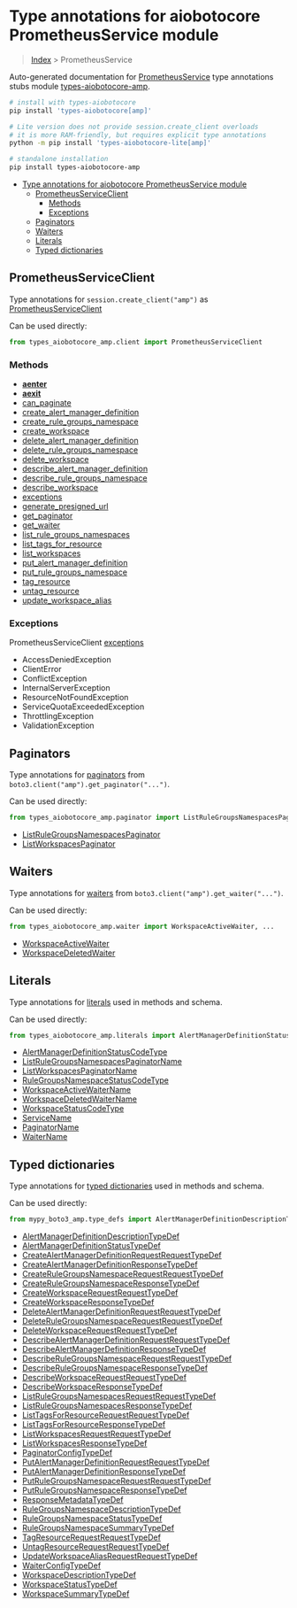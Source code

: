 <a id="type-annotations-for-aiobotocore-prometheusservice-module"></a>

# Type annotations for aiobotocore PrometheusService module

> [Index](..) > PrometheusService

Auto-generated documentation for
[PrometheusService](https://boto3.amazonaws.com/v1/documentation/api/latest/reference/services/amp.html#PrometheusService)
type annotations stubs module
[types-aiobotocore-amp](https://pypi.org/project/types-aiobotocore-amp/).

```bash
# install with types-aiobotocore
pip install 'types-aiobotocore[amp]'

# Lite version does not provide session.create_client overloads
# it is more RAM-friendly, but requires explicit type annotations
python -m pip install 'types-aiobotocore-lite[amp]'

# standalone installation
pip install types-aiobotocore-amp
```

- [Type annotations for aiobotocore PrometheusService module](#type-annotations-for-aiobotocore-prometheusservice-module)
  - [PrometheusServiceClient](#prometheusserviceclient)
    - [Methods](#methods)
    - [Exceptions](#exceptions)
  - [Paginators](#paginators)
  - [Waiters](#waiters)
  - [Literals](#literals)
  - [Typed dictionaries](#typed-dictionaries)

<a id="prometheusserviceclient"></a>

## PrometheusServiceClient

Type annotations for `session.create_client("amp")` as
[PrometheusServiceClient](./client.md)

Can be used directly:

```python
from types_aiobotocore_amp.client import PrometheusServiceClient
```

<a id="methods"></a>

### Methods

- [__aenter__](./client.md#__aenter__)
- [__aexit__](./client.md#__aexit__)
- [can_paginate](./client.md#can_paginate)
- [create_alert_manager_definition](./client.md#create_alert_manager_definition)
- [create_rule_groups_namespace](./client.md#create_rule_groups_namespace)
- [create_workspace](./client.md#create_workspace)
- [delete_alert_manager_definition](./client.md#delete_alert_manager_definition)
- [delete_rule_groups_namespace](./client.md#delete_rule_groups_namespace)
- [delete_workspace](./client.md#delete_workspace)
- [describe_alert_manager_definition](./client.md#describe_alert_manager_definition)
- [describe_rule_groups_namespace](./client.md#describe_rule_groups_namespace)
- [describe_workspace](./client.md#describe_workspace)
- [exceptions](./client.md#exceptions)
- [generate_presigned_url](./client.md#generate_presigned_url)
- [get_paginator](./client.md#get_paginator)
- [get_waiter](./client.md#get_waiter)
- [list_rule_groups_namespaces](./client.md#list_rule_groups_namespaces)
- [list_tags_for_resource](./client.md#list_tags_for_resource)
- [list_workspaces](./client.md#list_workspaces)
- [put_alert_manager_definition](./client.md#put_alert_manager_definition)
- [put_rule_groups_namespace](./client.md#put_rule_groups_namespace)
- [tag_resource](./client.md#tag_resource)
- [untag_resource](./client.md#untag_resource)
- [update_workspace_alias](./client.md#update_workspace_alias)

<a id="exceptions"></a>

### Exceptions

PrometheusServiceClient [exceptions](./client.md#exceptions)

- AccessDeniedException
- ClientError
- ConflictException
- InternalServerException
- ResourceNotFoundException
- ServiceQuotaExceededException
- ThrottlingException
- ValidationException

<a id="paginators"></a>

## Paginators

Type annotations for [paginators](./paginators.md) from
`boto3.client("amp").get_paginator("...")`.

Can be used directly:

```python
from types_aiobotocore_amp.paginator import ListRuleGroupsNamespacesPaginator, ...
```

- [ListRuleGroupsNamespacesPaginator](./paginators.md#listrulegroupsnamespacespaginator)
- [ListWorkspacesPaginator](./paginators.md#listworkspacespaginator)

<a id="waiters"></a>

## Waiters

Type annotations for [waiters](./waiters.md) from
`boto3.client("amp").get_waiter("...")`.

Can be used directly:

```python
from types_aiobotocore_amp.waiter import WorkspaceActiveWaiter, ...
```

- [WorkspaceActiveWaiter](./waiters.md#workspaceactivewaiter)
- [WorkspaceDeletedWaiter](./waiters.md#workspacedeletedwaiter)

<a id="literals"></a>

## Literals

Type annotations for [literals](./literals.md) used in methods and schema.

Can be used directly:

```python
from types_aiobotocore_amp.literals import AlertManagerDefinitionStatusCodeType, ...
```

- [AlertManagerDefinitionStatusCodeType](./literals.md#alertmanagerdefinitionstatuscodetype)
- [ListRuleGroupsNamespacesPaginatorName](./literals.md#listrulegroupsnamespacespaginatorname)
- [ListWorkspacesPaginatorName](./literals.md#listworkspacespaginatorname)
- [RuleGroupsNamespaceStatusCodeType](./literals.md#rulegroupsnamespacestatuscodetype)
- [WorkspaceActiveWaiterName](./literals.md#workspaceactivewaitername)
- [WorkspaceDeletedWaiterName](./literals.md#workspacedeletedwaitername)
- [WorkspaceStatusCodeType](./literals.md#workspacestatuscodetype)
- [ServiceName](./literals.md#servicename)
- [PaginatorName](./literals.md#paginatorname)
- [WaiterName](./literals.md#waitername)

<a id="typed-dictionaries"></a>

## Typed dictionaries

Type annotations for [typed dictionaries](./type_defs.md) used in methods and
schema.

Can be used directly:

```python
from mypy_boto3_amp.type_defs import AlertManagerDefinitionDescriptionTypeDef, ...
```

- [AlertManagerDefinitionDescriptionTypeDef](./type_defs.md#alertmanagerdefinitiondescriptiontypedef)
- [AlertManagerDefinitionStatusTypeDef](./type_defs.md#alertmanagerdefinitionstatustypedef)
- [CreateAlertManagerDefinitionRequestRequestTypeDef](./type_defs.md#createalertmanagerdefinitionrequestrequesttypedef)
- [CreateAlertManagerDefinitionResponseTypeDef](./type_defs.md#createalertmanagerdefinitionresponsetypedef)
- [CreateRuleGroupsNamespaceRequestRequestTypeDef](./type_defs.md#createrulegroupsnamespacerequestrequesttypedef)
- [CreateRuleGroupsNamespaceResponseTypeDef](./type_defs.md#createrulegroupsnamespaceresponsetypedef)
- [CreateWorkspaceRequestRequestTypeDef](./type_defs.md#createworkspacerequestrequesttypedef)
- [CreateWorkspaceResponseTypeDef](./type_defs.md#createworkspaceresponsetypedef)
- [DeleteAlertManagerDefinitionRequestRequestTypeDef](./type_defs.md#deletealertmanagerdefinitionrequestrequesttypedef)
- [DeleteRuleGroupsNamespaceRequestRequestTypeDef](./type_defs.md#deleterulegroupsnamespacerequestrequesttypedef)
- [DeleteWorkspaceRequestRequestTypeDef](./type_defs.md#deleteworkspacerequestrequesttypedef)
- [DescribeAlertManagerDefinitionRequestRequestTypeDef](./type_defs.md#describealertmanagerdefinitionrequestrequesttypedef)
- [DescribeAlertManagerDefinitionResponseTypeDef](./type_defs.md#describealertmanagerdefinitionresponsetypedef)
- [DescribeRuleGroupsNamespaceRequestRequestTypeDef](./type_defs.md#describerulegroupsnamespacerequestrequesttypedef)
- [DescribeRuleGroupsNamespaceResponseTypeDef](./type_defs.md#describerulegroupsnamespaceresponsetypedef)
- [DescribeWorkspaceRequestRequestTypeDef](./type_defs.md#describeworkspacerequestrequesttypedef)
- [DescribeWorkspaceResponseTypeDef](./type_defs.md#describeworkspaceresponsetypedef)
- [ListRuleGroupsNamespacesRequestRequestTypeDef](./type_defs.md#listrulegroupsnamespacesrequestrequesttypedef)
- [ListRuleGroupsNamespacesResponseTypeDef](./type_defs.md#listrulegroupsnamespacesresponsetypedef)
- [ListTagsForResourceRequestRequestTypeDef](./type_defs.md#listtagsforresourcerequestrequesttypedef)
- [ListTagsForResourceResponseTypeDef](./type_defs.md#listtagsforresourceresponsetypedef)
- [ListWorkspacesRequestRequestTypeDef](./type_defs.md#listworkspacesrequestrequesttypedef)
- [ListWorkspacesResponseTypeDef](./type_defs.md#listworkspacesresponsetypedef)
- [PaginatorConfigTypeDef](./type_defs.md#paginatorconfigtypedef)
- [PutAlertManagerDefinitionRequestRequestTypeDef](./type_defs.md#putalertmanagerdefinitionrequestrequesttypedef)
- [PutAlertManagerDefinitionResponseTypeDef](./type_defs.md#putalertmanagerdefinitionresponsetypedef)
- [PutRuleGroupsNamespaceRequestRequestTypeDef](./type_defs.md#putrulegroupsnamespacerequestrequesttypedef)
- [PutRuleGroupsNamespaceResponseTypeDef](./type_defs.md#putrulegroupsnamespaceresponsetypedef)
- [ResponseMetadataTypeDef](./type_defs.md#responsemetadatatypedef)
- [RuleGroupsNamespaceDescriptionTypeDef](./type_defs.md#rulegroupsnamespacedescriptiontypedef)
- [RuleGroupsNamespaceStatusTypeDef](./type_defs.md#rulegroupsnamespacestatustypedef)
- [RuleGroupsNamespaceSummaryTypeDef](./type_defs.md#rulegroupsnamespacesummarytypedef)
- [TagResourceRequestRequestTypeDef](./type_defs.md#tagresourcerequestrequesttypedef)
- [UntagResourceRequestRequestTypeDef](./type_defs.md#untagresourcerequestrequesttypedef)
- [UpdateWorkspaceAliasRequestRequestTypeDef](./type_defs.md#updateworkspacealiasrequestrequesttypedef)
- [WaiterConfigTypeDef](./type_defs.md#waiterconfigtypedef)
- [WorkspaceDescriptionTypeDef](./type_defs.md#workspacedescriptiontypedef)
- [WorkspaceStatusTypeDef](./type_defs.md#workspacestatustypedef)
- [WorkspaceSummaryTypeDef](./type_defs.md#workspacesummarytypedef)
